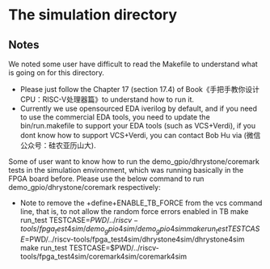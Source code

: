 The simulation directory
================

Notes
-----------

We noted some user have difficult to read the Makefile to understand what is going on for this directory.

  * Please just follow the Chapter 17 (section 17.4) of Book《手把手教你设计CPU：RISC-V处理器篇》to understand how to run it.
  * Currently we use opensourced EDA iverilog by default, and if you need to use the commercial EDA tools, you need to update the bin/run.makefile to support your EDA tools (such as VCS+Verdi), if you dont know how to support VCS+Verdi, you can contact Bob Hu via (微信公众号：硅农亚历山大).

Some of user want to know how to run the demo_gpio/dhrystone/coremark tests in the simulation environment, which was running basically in the FPGA board before. Please use the below command to run demo_gpio/dhrystone/coremark respectively:
   * Note to remove the +define+ENABLE_TB_FORCE from the vcs command line, that is, to not allow the random force errors enabled in TB
   make run_test TESTCASE=$PWD/../riscv-tools/fpga_test4sim/demo_gpio4sim/demo_gpio4sim
   make run_test TESTCASE=$PWD/../riscv-tools/fpga_test4sim/dhrystone4sim/dhrystone4sim
   make run_test TESTCASE=$PWD/../riscv-tools/fpga_test4sim/coremark4sim/coremark4sim
